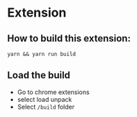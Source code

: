 # Extension

## How to build this extension:

```
yarn && yarn run build
```

## Load the build

- Go to chrome extensions
- select load unpack
- Select `/build` folder
